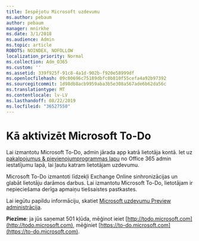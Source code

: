 ```yaml
---
title: Iespējotu Microsoft uzdevumu
ms.author: pebaum
author: pebaum
manager: mnirkhe
ms.date: 3/1/2018
ms.audience: Admin
ms.topic: article
ROBOTS: NOINDEX, NOFOLLOW
localization_priority: Normal
ms.collection: Adm_O365
ms.custom: ''
ms.assetid: 339f925f-91c8-4a1d-902b-f920e58999df
ms.openlocfilehash: 09c80696c75189dbfc0b810f55cefa4a92b97392
ms.sourcegitcommit: 1d98db8acb9959aba3b5e308a567ade6b62da56c
ms.translationtype: MT
ms.contentlocale: lv-LV
ms.lasthandoff: 08/22/2019
ms.locfileid: "36527550"
---
```

# <a name="how-to-enable-microsoft-to-do"></a>Kā aktivizēt Microsoft To-Do

Lai izmantotu Microsoft To-Do, admin jārada app katrā lietotāja kontā. Iet uz [pakalpojumus &amp; pievienojumprogrammas lapu](https://portal.office.com/adminportal/home#/Settings/ServicesAndAddIns) no Office 365 admin iestatījumu lapā, lai ļautu katram lietotājam uzdevumu. 
  
Microsoft To-Do izmantoti līdzekļi Exchange Online sinhronizācijas un glabāt lietotāju darāmos darbus. Lai izmantotu Microsoft To-Do, lietotājam ir nepieciešama derīga apmaiņu tiešsaistes pastkastes.
  
Lai iegūtu papildu informāciju, skatiet [Microsoft uzdevumu Preview administrācija](https://support.office.com/article/490c1a8c-2333-4952-8125-841afadb9620.aspx).
  
 **Piezīme**: ja jūs saņemat 501 kļūda, mēģinot ieiet [http://todo.microsoft.com](http://todo.microsoft.com), mēģiniet [https://to-do.microsoft.com](https://to-do.microsoft.com).
  

